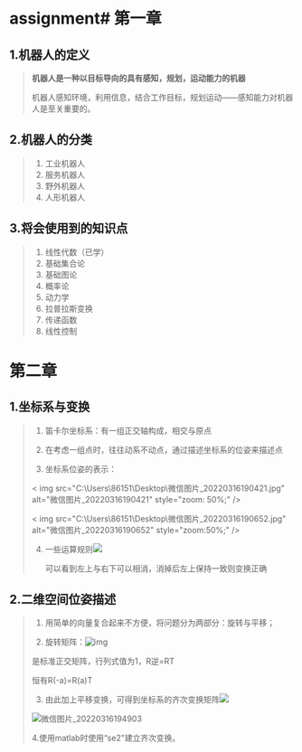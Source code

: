 # assignment# 第一章

##  1.机器人的定义

>**机器人是一种以目标导向的具有感知，规划，运动能力的机器**
>
>机器人感知环境，利用信息，结合工作目标，规划运动——感知能力对机器人是至关重要的。

## 2.机器人的分类

>1. 工业机器人
>2. 服务机器人
>3. 野外机器人
>4. 人形机器人

## 3.将会使用到的知识点

>1. 线性代数（已学）
>2. 基础集合论
>3. 基础图论
>4. 概率论
>5. 动力学
>6. 拉普拉斯变换
>7. 传递函数
>8. 线性控制
>

# 第二章

## 1.坐标系与变换

>1. 笛卡尔坐标系：有一组正交轴构成，相交与原点
>
>2. 在考虑一组点时，往往动系不动点，通过描述坐标系的位姿来描述点
>
>3. 坐标系位姿的表示：
>
>   < img src="C:\Users\86151\Desktop\微信图片_20220316190421.jpg" alt="微信图片_20220316190421" style="zoom: 50%;" />
>
>   < img src="C:\Users\86151\Desktop\微信图片_20220316190652.jpg" alt="微信图片_20220316190652" style="zoom:50%;" />
>
>   4. 一些运算规则![](C:\Users\86151\Desktop\微信图片_20220316191806.jpg)
>
>      可以看到左上与右下可以相消，消掉后左上保持一致则变换正确

## 2.二维空间位姿描述

>1. 用简单的向量复合起来不方便，将问题分为两部分：旋转与平移；
>
>2. 旋转矩阵：![img](https://images2017.cnblogs.com/blog/71080/201711/71080-20171116101019015-876159441.png)
>
>   是标准正交矩阵，行列式值为1，R逆=RT
>
>   恒有R(-a)=R(a)T
>
>3. 由此加上平移变换，可得到坐标系的齐次变换矩阵![](C:\Users\86151\Desktop\微信图片_20220316194657.jpg)
>
>   ![微信图片_20220316194903](C:\Users\86151\Desktop\微信图片_20220316194903.jpg)
>
>   4.使用matlab时使用“se2"建立齐次变换。
